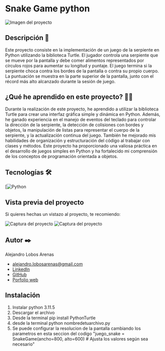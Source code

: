 # Snake Game python
![Imagen del proyecto](https://github.com/alejandro-lobos/snake.-game-python-3.11.5/blob/774580f6327880b07e7ecefba1c99357f8d6240e/snake-image)

<!-- ## Ejemplo en vivo
- [URL-de-github-pages-de-este-proyecto](URL-de-github-pages-de-este-proyecto)
- [URL-de-la-api](URL-de-la-api) -->

## Descripción 📑

Este proyecto consiste en la implementación de un juego de la serpiente en Python utilizando la biblioteca Turtle. El jugador controla una serpiente que se mueve por la pantalla y debe comer alimentos representados por círculos rojos para aumentar su longitud y puntaje. El juego termina si la serpiente choca contra los bordes de la pantalla o contra su propio cuerpo. La puntuación se muestra en la parte superior de la pantalla, junto con el récord más alto alcanzado durante la sesión de juego.

## ¿Qué he aprendido en este proyecto? 🙇🏻 

Durante la realización de este proyecto, he aprendido a utilizar la biblioteca Turtle para crear una interfaz gráfica simple y dinámica en Python. Además, he ganado experiencia en el manejo de eventos del teclado para controlar la dirección de la serpiente, la detección de colisiones con bordes y objetos, la manipulación de listas para representar el cuerpo de la serpiente, y la actualización continua del juego. También he mejorado mis habilidades de organización y estructuración del código al trabajar con clases y métodos. Este proyecto ha proporcionado una valiosa práctica en el desarrollo de juegos simples en Python y ha fortalecido mi comprensión de los conceptos de programación orientada a objetos.

## Tecnologías 🛠
<!-- Iconos sacados de: https://github.com/hendrasob/badges/blob/master/README.md y https://github.com/alexandresanlim/Badges4-README.md-Profile -->
[![Python](https://img.shields.io/badge/Python-3776AB?style=for-the-badge&logo=python&logoColor=white)

## Vista previa del proyecto
Si quieres hechas un vistazo al proyecto, te recomiendo:

![Captura del proyecto](https://github.com/alejandro-lobos/snake.-game-python-3.11.5/blob/ed99a6876761a783e05ba1e359c208ea4fbcc43c/captura-juego1)
![Captura del proyecto](https://github.com/alejandro-lobos/snake.-game-python-3.11.5/blob/ed99a6876761a783e05ba1e359c208ea4fbcc43c/captura-juego2)

## Autor ✒️
Alejandro Lobos Arenas

* [alejandro.lobosarenas@gmail.com](alejandro.lobosarenas@gmail.com)
* [LinkedIn](https://www.linkedin.com/in/alejandro-lobos-arenas/)
* [GitHub](https://github.com/alejandro-lobos)
* [Porfolio web](https://alejandrolobos.com/)

## Instalación 

1. Instalar python 3.11.5
2. Descargar el archivo
3. Desde la terminal pip install PythonTurtle
4. desde la terminal python nombredetuarchivo.py
5. Se puede configurar la resolucion de la pantalla cambiando los parametros en esta seccion del codigo "juego_snake = SnakeGame(ancho=800, alto=600)  # Ajusta los valores según sea necesario"


